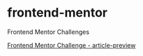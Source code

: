 # frontend-mentor
Frontend Mentor Challenges

[Frontend Mentor Challenge - article-preview ](https://article-preview-omega.vercel.app/)
